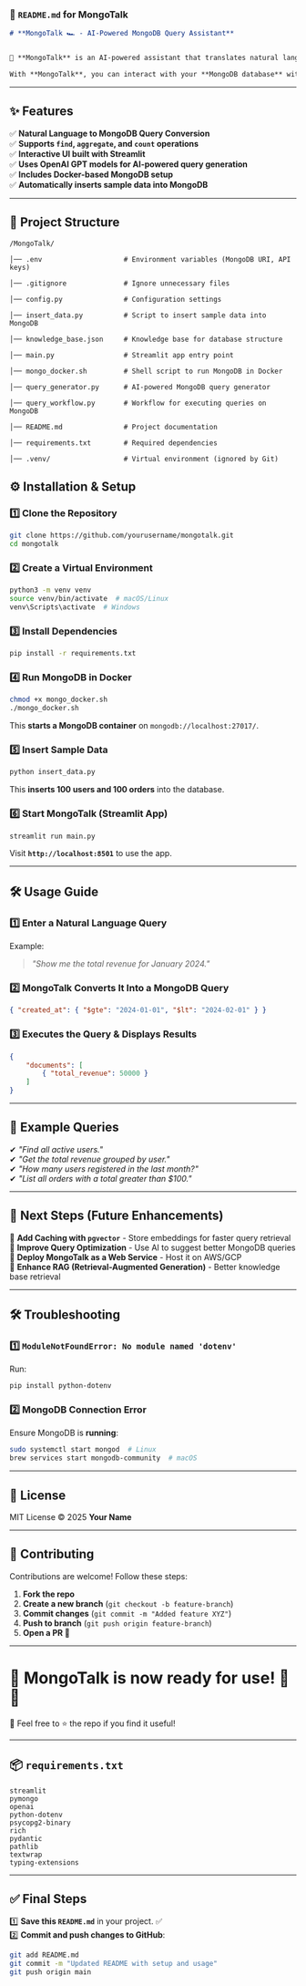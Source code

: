 ### **📜 `README.md` for MongoTalk**
```md
# **MongoTalk 🏎️ - AI-Powered MongoDB Query Assistant**


🚀 **MongoTalk** is an AI-powered assistant that translates natural language queries into **MongoDB queries** and executes them.

With **MongoTalk**, you can interact with your **MongoDB database** without writing complex queries—simply ask in plain English! 🎯
```
---

## **✨ Features**
✅ **Natural Language to MongoDB Query Conversion**  
✅ **Supports `find`, `aggregate`, and `count` operations**  
✅ **Interactive UI built with Streamlit**  
✅ **Uses OpenAI GPT models for AI-powered query generation**  
✅ **Includes Docker-based MongoDB setup**  
✅ **Automatically inserts sample data into MongoDB**  

---

## **📂 Project Structure**
```
/MongoTalk/

│── .env                    # Environment variables (MongoDB URI, API keys)

│── .gitignore              # Ignore unnecessary files

│── config.py               # Configuration settings

│── insert_data.py          # Script to insert sample data into MongoDB

│── knowledge_base.json     # Knowledge base for database structure

│── main.py                 # Streamlit app entry point

│── mongo_docker.sh         # Shell script to run MongoDB in Docker

│── query_generator.py      # AI-powered MongoDB query generator

│── query_workflow.py       # Workflow for executing queries on MongoDB

│── README.md               # Project documentation

│── requirements.txt        # Required dependencies

│── .venv/                  # Virtual environment (ignored by Git)
```


## **⚙️ Installation & Setup**
### **1️⃣ Clone the Repository**
```sh
git clone https://github.com/yourusername/mongotalk.git
cd mongotalk
```

### **2️⃣ Create a Virtual Environment**
```sh
python3 -m venv venv
source venv/bin/activate  # macOS/Linux
venv\Scripts\activate  # Windows
```

### **3️⃣ Install Dependencies**
```sh
pip install -r requirements.txt
```

### **4️⃣ Run MongoDB in Docker**
```sh
chmod +x mongo_docker.sh
./mongo_docker.sh
```
This **starts a MongoDB container** on `mongodb://localhost:27017/`.

### **5️⃣ Insert Sample Data**
```sh
python insert_data.py
```
This **inserts 100 users and 100 orders** into the database.

### **6️⃣ Start MongoTalk (Streamlit App)**
```sh
streamlit run main.py
```
Visit **`http://localhost:8501`** to use the app.

---

## **🛠️ Usage Guide**
### **1️⃣ Enter a Natural Language Query**
Example:  
> *"Show me the total revenue for January 2024."*

### **2️⃣ MongoTalk Converts It Into a MongoDB Query**
```json
{ "created_at": { "$gte": "2024-01-01", "$lt": "2024-02-01" } }
```

### **3️⃣ Executes the Query & Displays Results**
```json
{
    "documents": [
        { "total_revenue": 50000 }
    ]
}
```

---

## **📌 Example Queries**
✔ *"Find all active users."*   
✔ *"Get the total revenue grouped by user."*  
✔ *"How many users registered in the last month?"*  
✔ *"List all orders with a total greater than $100."*  

---

## **🚀 Next Steps (Future Enhancements)**
🚀 **Add Caching with `pgvector`** - Store embeddings for faster query retrieval  
🚀 **Improve Query Optimization** - Use AI to suggest better MongoDB queries  
🚀 **Deploy MongoTalk as a Web Service** - Host it on AWS/GCP  
🚀 **Enhance RAG (Retrieval-Augmented Generation)** - Better knowledge base retrieval  

---

## **🛠️ Troubleshooting**
### **1️⃣ `ModuleNotFoundError: No module named 'dotenv'`**
Run:
```sh
pip install python-dotenv
```

### **2️⃣ MongoDB Connection Error**
Ensure MongoDB is **running**:
```sh
sudo systemctl start mongod  # Linux
brew services start mongodb-community  # macOS
```

---

## **📜 License**
MIT License © 2025 **Your Name**

---

## **🙌 Contributing**
Contributions are welcome! Follow these steps:  
1. **Fork the repo**  
2. **Create a new branch** (`git checkout -b feature-branch`)  
3. **Commit changes** (`git commit -m "Added feature XYZ"`)  
4. **Push to branch** (`git push origin feature-branch`)  
5. **Open a PR 🎉**  

---

# 🎯 MongoTalk is now ready for use! 🚀🔥  
🔹 Feel free to ⭐ the repo if you find it useful!  

---

## **📦 `requirements.txt`**
```
streamlit
pymongo
openai
python-dotenv
psycopg2-binary
rich
pydantic
pathlib
textwrap
typing-extensions
```

---

## **✅ Final Steps**
1️⃣ **Save this `README.md`** in your project. ✅  
2️⃣ **Commit and push changes to GitHub**:
```sh
git add README.md
git commit -m "Updated README with setup and usage"
git push origin main
